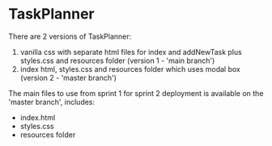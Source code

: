 # TaskPlanner

There are 2 versions of TaskPlanner:
1. vanilla css with separate html files for index and addNewTask plus styles.css and resources folder (version 1 - 'main branch')
2. index html, styles.css and resources folder which uses modal box (version 2 - 'master branch')

The main files to use from sprint 1 for sprint 2 deployment is available on the 'master branch', includes:
- index.html
- styles.css
- resources folder


